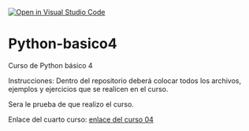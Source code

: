 [![Open in Visual Studio Code](https://classroom.github.com/assets/open-in-vscode-f059dc9a6f8d3a56e377f745f24479a46679e63a5d9fe6f495e02850cd0d8118.svg)](https://classroom.github.com/online_ide?assignment_repo_id=7394855&assignment_repo_type=AssignmentRepo)
# Python-basico4
Curso de Python básico 4

Instrucciones:
Dentro del repositorio deberá colocar todos los archivos, ejemplos y ejercicios que se realicen en el curso.

Sera le prueba de que realizo el curso.

Enlace del cuarto curso:
[enlace del curso 04](https://drive.google.com/drive/folders/1X8lU2ih5OhILuou1S_nFEXbnc8romd6R?usp=sharing)
